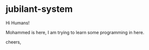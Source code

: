 # jubilant-system
Hi Humans!

Mohammed is here, I am trying to learn some programming in here.

cheers,
